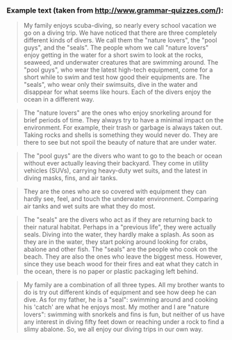 ### Example text (taken from http://www.grammar-quizzes.com/):

> My family enjoys scuba-diving, so nearly every school vacation we go on a diving trip. We have noticed that there are three completely different kinds of divers. We call them the "nature lovers", the "pool guys", and the "seals". The people whom we call "nature lovers" enjoy getting in the water for a short swim to look at the rocks, seaweed, and underwater creatures that are swimming around. The "pool guys", who wear the latest high-tech equipment, come for a short while to swim and test how good their equipments are. The "seals", who wear only their swimsuits, dive in the water and disappear for what seems like hours. Each of the divers enjoy the ocean in a different way.

> The "nature lovers" are the ones who enjoy snorkeling around for brief periods of time. They always try to have a minimal impact on the environment. For example, their trash or garbage is always taken out. Taking rocks and shells is something they would never do. They are there to see but not spoil the beauty of nature that are under water.

> The "pool guys" are the divers who want to go to the beach or ocean without ever actually leaving their backyard. They come in utility vehicles (SUVs), carrying heavy-duty wet suits, and the latest in diving masks, fins, and air tanks.

> They are the ones who are so covered with equipment they can hardly see, feel, and touch the underwater environment.  Comparing air tanks and wet suits are what they do most.

> The "seals" are the divers who act as if they are returning back to their natural habitat. Perhaps in a "previous life", they were actually seals. Diving into the water, they hardly make a splash. As soon as they are in the water, they start poking around looking for crabs, abalone and other fish. The "seals" are the people who cook on the beach. They are also the ones who leave the biggest mess. However, since they use beach wood for their fires and eat what they catch in the ocean, there is no paper or plastic packaging left behind.

> My family are a combination of all three types. All my brother wants to do is try out different kinds of equipment and see how deep he can dive. As for my father, he is a "seal": swimming around and cooking his 'catch' are what he enjoys most. My mother and I are "nature lovers": swimming with snorkels and fins is fun, but neither of us have any interest in diving fifty feet down or reaching under a rock to find a slimy abalone. So, we all enjoy our diving trips in our own way.

